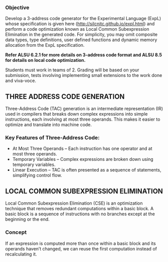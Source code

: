 ### Objective
Develop a 3-address code generator for the Experimental Language (ExpL)
whose specification is given here (http://silcnitc.github.io/expl.html) and perform a code optimization known as Local
Common Subexpression Elimination in the generated code. 
For simplicity, you may omit composite data types, type definitions, user defined functions and dynamic memory
allocation from the ExpL specification. 

**Refer ALSU 6.2.1 for more details on 3-address code
format and ALSU 8.5 for details on local code optimization.**

Students must work in teams of 2. Grading will be based on your submission, tests involving
implementing small extensions to the work done and viva-voce.

## THREE ADDRESS CODE GENERATION
Three-Address Code (TAC) generation is an intermediate representation (IR) used in compilers that breaks down complex expressions into simple instructions, each involving at most three operands. This makes it easier to optimize and translate into machine code.

### Key Features of Three-Address Code:
- At Most Three Operands – Each instruction has one operator and at most three operands.
- Temporary Variables – Complex expressions are broken down using temporary variables.
- Linear Execution – TAC is often presented as a sequence of statements, simplifying control flow.

## LOCAL COMMON SUBEXPRESSION ELIMINATION

Local Common Subexpression Elimination (CSE) is an optimization technique that removes redundant computations within a basic block. A basic block is a sequence of instructions with no branches except at the beginning or the end.

### Concept
If an expression is computed more than once within a basic block and its operands haven’t changed, we can reuse the first computation instead of recalculating it.
